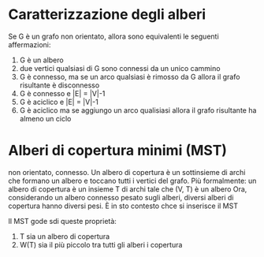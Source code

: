 # Caratterizzazione degli alberi

Se G è un grafo non orientato, allora sono equivalenti le seguenti affermazioni:
1. G è un albero
2. due vertici qualsiasi di G sono connessi da un unico cammino
3. G è connesso, ma se un arco qualsiasi è rimosso da G allora il grafo risultante è disconnesso
4. G è connesso e |E| = |V|-1
5. G è aciclico e |E| = |V|-1
6. G è aciclico ma se aggiungo un arco qualisiasi allora il grafo risultante ha almeno un ciclo

# Alberi di copertura minimi (MST)

non orientato, connesso. Un albero di copertura è un sottinsieme di archi che formano un albero e toccano tutti i vertici del grafo.
Più formalmente: un albero di copertura è un insieme T di archi tale che (V, T) è un albero
Ora, considerando un albero connesso pesato sugli alberi, diversi alberi di copertura hanno diversi pesi. È in sto contesto chce si inserisce il MST

Il MST gode sdi queste proprietà:
1. T sia un albero di copertura
2. W(T) sia il più piccolo tra tutti gli alberi i copertura